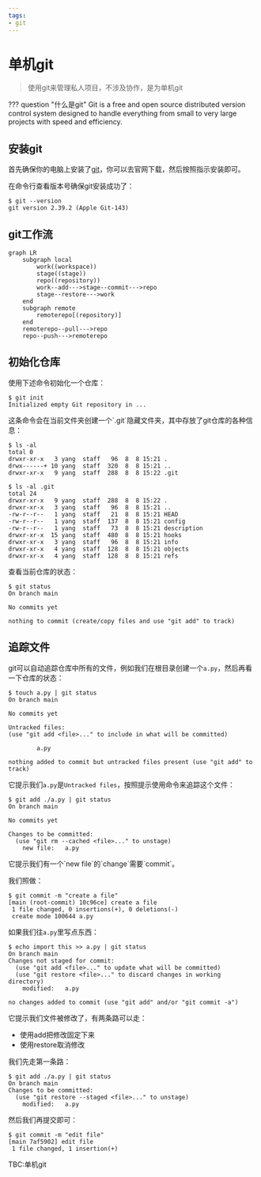 ```yaml
---
tags:
- git
---
```


# 单机git
> 使用git来管理私人项目，不涉及协作，是为单机git

??? question "什么是git"
    Git is a free and open source distributed version control system designed to handle everything from small to very large projects with speed and efficiency.
## 安装git
首先确保你的电脑上安装了[git](https://git-scm.com/)，你可以去官网下载，然后按照指示安装即可。

在命令行查看版本号确保git安装成功了：
<div class="console">

```console
$ git --version
git version 2.39.2 (Apple Git-143)
```

</div>

## git工作流
```mermaid
graph LR
    subgraph local
        work((workspace))
        stage((stage))
        repo((repository))
        work--add--->stage--commit--->repo
        stage--restore--->work
    end
    subgraph remote
        remoterepo[(repository)]
    end
    remoterepo--pull--->repo
    repo--push--->remoterepo
```
## 初始化仓库
使用下述命令初始化一个仓库：
<div class="console">

```console
$ git init
Initialized empty Git repository in ...
```

</div>
这条命令会在当前文件夹创建一个`.git`隐藏文件夹，其中存放了git仓库的各种信息：
<div class="console">

```console
$ ls -al
total 0
drwxr-xr-x   3 yang  staff   96  8  8 15:21 .
drwx------+ 10 yang  staff  320  8  8 15:21 ..
drwxr-xr-x   9 yang  staff  288  8  8 15:22 .git

$ ls -al .git 
total 24
drwxr-xr-x   9 yang  staff  288  8  8 15:22 .
drwxr-xr-x   3 yang  staff   96  8  8 15:21 ..
-rw-r--r--   1 yang  staff   21  8  8 15:21 HEAD
-rw-r--r--   1 yang  staff  137  8  8 15:21 config
-rw-r--r--   1 yang  staff   73  8  8 15:21 description
drwxr-xr-x  15 yang  staff  480  8  8 15:21 hooks
drwxr-xr-x   3 yang  staff   96  8  8 15:21 info
drwxr-xr-x   4 yang  staff  128  8  8 15:21 objects
drwxr-xr-x   4 yang  staff  128  8  8 15:21 refs
```

</div>


查看当前仓库的状态：
<div class="console">

```console
$ git status
On branch main

No commits yet

nothing to commit (create/copy files and use "git add" to track)
```

</div>

## 追踪文件
git可以自动追踪仓库中所有的文件，例如我们在根目录创建一个`a.py`，然后再看一下仓库的状态：

<div class="console">

```console
$ touch a.py | git status
On branch main

No commits yet

Untracked files:
(use "git add <file>..." to include in what will be committed)

    	a.py

nothing added to commit but untracked files present (use "git add" to track)
```

</div>

它提示我们`a.py`是`Untracked files`，按照提示使用命令来追踪这个文件：

<div class="console">

```console
$ git add ./a.py | git status
On branch main

No commits yet

Changes to be committed:
  (use "git rm --cached <file>..." to unstage)
	new file:   a.py

```

</div>
它提示我们有一个`new file`的`change`需要`commit`。

我们照做：

<div class="console">

```console
$ git commit -m "create a file"
[main (root-commit) 10c96ce] create a file
 1 file changed, 0 insertions(+), 0 deletions(-)
 create mode 100644 a.py
```

</div>

如果我们往`a.py`里写点东西：
<div class="console">

```console
$ echo import this >> a.py | git status
On branch main
Changes not staged for commit:
  (use "git add <file>..." to update what will be committed)
  (use "git restore <file>..." to discard changes in working directory)
	modified:   a.py

no changes added to commit (use "git add" and/or "git commit -a")
```

</div>

它提示我们文件被修改了，有两条路可以走：

- 使用add把修改固定下来
- 使用restore取消修改

我们先走第一条路：
<div class="console">

```console
$ git add ./a.py | git status
On branch main
Changes to be committed:
  (use "git restore --staged <file>..." to unstage)
	modified:   a.py
```

</div>
然后我们再提交即可：
<div class="console">

```console
$ git commit -m "edit file"
[main 7af5902] edit file
 1 file changed, 1 insertion(+)
```

</div>

TBC:单机git